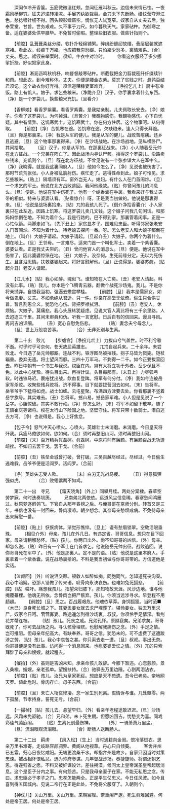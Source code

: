 <!-- { "loadSidebar": true } -->
　　深闺乍冷开香箧。玉筯微微湿红颊。忽闻征雁叫秋云。边信未来情已怯。一夜霜风杨柳穷。征夫迢递转凄凉。手展齐纨欲裁翦。金刀未下先断肠。缯纹莹夺澄江色。愁捻银针纫不得。回头顾影绿窗空。惆怅无人试宽窄。奴家自从丈夫去后。独奉萱堂。甘旨。世务艰难。久不事于刀尺。如今暮秋天气。家家砧杵。为御寒之备。适在婆婆处供早膳毕。不免暂时偷暇。整理些旧衣服。做些针指则个。 

　　【前腔】乱葺葺柔丝分缕。软扑扑轻绵铺絮。碎纷纷缝纫故缯。叠层层装就遮寒褚。看此衣。线痕千万緖。也应把我穷愁缀。只怕緖少愁多。离情难系。〔合〕丈夫。思之。裙钗来举案时。须知。牛衣中对泣时。 
　　你看这衣服经了多少挪挲折挫。好似奴家此身。 

　　【前腔】淅沥沥鸣秋机杼。响督督敲寒砧杵。断截截把金刀翦裁密纤纤缀续针和黹。想此衣。到今难称体。丈夫。你便是腰金衣紫。莫忘了贫贱之时。悬鹑百结君须记。这个故衣你好弃得。须信道糟糠妻室难弃。 
　　〔净扮乞儿上〕厨中有冷饭。路上有饥人。娘子。求乞些粮米。〔净跪介旦〕汉子。你手裏拿着什么东西。〔净〕是一个罗袋儿。换些粮米充饥。〔旦看介〕 

　　【香柳娘】看香罗紫囊。看香罗紫囊。是我姑亲制。儿夫佩取长安去。〔净〕娘子。你看了这罗袋儿。为何掉泪。〔旦苦介〕我覩物感伤。我覩物感伤。心下自忧疑。其中有情弊。这饥寒武士。这饥寒武士。你在何方住居。这个物事呵。从何得取。 
　　【前腔】〔净〕苦饥寒在途。苦饥寒在途。欠缺粮米。逢人只得长拜跪。〔旦〕你是那裏来。〔净〕我是从军的健儿。我是从军的健儿。战败苦疮痍。还乡且逃避。〔旦〕这个物事那裏得来。〔净〕在沙场战地。在沙场战地。见纵横卧尸。其间拾取。 
　　〔旦〕汉子。你是从军的。在那裏征战来。〔净〕小人随着岳元帅在北方征战。一个兄弟在阵亡了。因此战场内寻认尸骸。拾得这个罗袋儿。沿路卖些钱米。充饥则个。〔旦〕旣在北方征战。不曾见说有一个张参谋大人在军中么。〔净〕我晓得。就是我这裏同府人。〔旦〕他如今怎么了。〔净〕见说也被伤害了。那时节荒荒张张。小人身被乱箭射伤。疾忙走了。逃得性命到此。娘子可怜见。求乞些粮米。〔贴上〕隔墙须有耳。窗外岂无人。媳妇。有什么人在门首闹炒。〔旦〕一个求乞的军士。他说在北方战败逃回。我问他缘故。〔贴〕你曾问孩儿的消息么。〔旦〕便是。他说在军中伤死了。他有一个绣香囊在手裏。我看来好与我丈夫带的相似。特来与婆婆认看。〔贴看惊介〕呀。正是我当初做的。他说是那裏得来。〔旦〕他说是战场裏拾来。〔贴〕兀的我孩儿死了。〔倒介净拾香囊介〕小人家裏只在此左近。因路上饥寒。将这罗袋儿卖几文钱。这个娘子问我几句闲话。和那妈妈惊倒在地。不知为着什么。我是行路的。巴不得到家。那裏管着闲事。正是一心忙似箭。两脚走如飞。〔先下丑上〕家贫显孝子。国难见忠臣。听得邻家张老安人门首闹炒。不知为着什么。待老娘去探问一番。呀。怎么老安人和大娘子都倒在地上。〔叫介〕大娘子请起。大娘子请起。〔旦起介丑〕大娘子。你两个为着什么。倒在地上。〔旦〕王邻母。一言难尽。适来门首一个叫化军士。卖着一个紫香囊。婆婆认看。正是我丈夫带的。〔丑〕曾问他官人的消息么。〔旦〕便是。他说在军中伤害了。因此婆婆惊殒在地。〔丑〕大娘子。没奈何。生死前缘分定。无以为死伤生。且含泪忍情。扶救婆婆起来。将好言慰解他。〔旦〕正说得是。婆婆苏醒。〔贴起介丑〕老安人请起。 

　　【江儿水】〔贴〕我心如醉。魂似飞。谁知物在人亡矣。〔丑〕老安人请起。料没有此事。〔贴〕我儿。你本是个飞腾靑云器。翻做个战死沙场鬼。我儿。不是你将亲抛弃。自恨我当初。强逼去蟾宫攀桂。 
　　【前腔】〔旦〕我本是儒家女。如今做鬼妻。丈夫。不如勇绝从君逝。只一件。你亲在高堂无依倚。偷生只合供甘旨。暂且割恩全义。犹恐他心伤。背把罗襟拭泪。 
　　【前腔】〔丑〕老安人。休烦恼。大娘子。莫痛悲。我心头展转犹疑虑。见说大官人离此将有三千余里路。人去迢迢三千里。其间未审眞和伪。听我一言宽慰。日后自有的信回来。谩且寻风。再问吉凶详细。 
　　〔丑〕宽心自慰免伤悲。　　　　〔贴〕妻念夫兮母念儿。 
　　〔旦〕世上万般哀苦事。　　　　〔合〕无非死别与生离。 

　　第二十出　败兀 
　　【步蟾宫】〔净扮兀朮上〕力拔山兮气盖世。时不利兮骓不逝。时乎时乎可奈何。苍天故屈英雄志。 
　　兀朮自起兵来。二十余年。未尝败北。今日遇了岳元帅那厮。连战不利。铁浮图尽被摧残。拐子马皆为戮毙。铠杖辎重。委弃无遗。将士望风而靡。三四十万军马。不剩得一二千。如今正要拔营回去。昨日中朝有一个书生与我说。权臣在内。岂有大将立功于外者。岳少保且不免。以此中心犹豫。待头目出来。再得计议。头目每那有。〔末丑上〕力尽弧弓软。时违铁马迟。裹疮犹出战。飮血复登陴。将军有何分付。〔净〕我如今连被岳家军杀败。收聚些残兵败将。济不得事。目下就要拔营回去如何。〔末〕吿将军。岳爷爷手下猛将如虎。战士如蜂。云屯星聚。布满四方津要去处。你看那裏不竖着岳字旗号。其实难去。〔丑〕吿将军。撼山易。撼岳家军难。小人但是见说了一个岳字。心胆惊破。其实不敢行动。〔净〕却怎么好。〔末〕将军不如留下散卒。随了王鎭崔庆等诸将。权在太行山下险固之地。坚壁守住。将军只带十数骑士。潜自逃去方可。〔净〕也说得是。我心上好焦忿。 

　　【包子令】怒气冲天心喷火。心喷火。英雄壮士未消磨。未消磨。今日皇天将歼我。兵疲马倦欲如何。欲如何。〔合〕须时再整旧山河。须时再整旧山河。 
　　【前腔】〔末〕百万精兵眞磊砢。眞磊砢。中原将帅有廉颇。有廉颇百战无功遭衄挫。不如归去罢干戈。罢干戈。〔合前〕 

　　【前腔】〔丑〕铁垒金城曾打破。曾打破。三吴百越尽经过。尽经过。今日偷生逃难躱。岳爷爷便是活阎罗。活阎罗。〔合前〕 

　　〔净〕英雄失志受人欺。　　　　〔末〕白刃无光战马疲。 
　　〔丑〕得意狐狸强似虎。　　　　〔合〕败翎鹦鹉不如鸡。 

　　第二十一出　寻兄 
　　【霜天晓角】〔外上〕同攀月桂。两处分棠棣。春草空劳梦寐。何时迭奏埙箎。 
　　兄南弟北两依依。远道风尘信息稀。春塞愁闻鸿雁过。秋原梦逐鹡鸰飞。下官自从那年春榜之后。与俺哥哥在京师分别。转首又是三年。书信也没有一封回来。骨肉凄凉。朝夕想念。其奈母亲愁烦成病。不免待母亲出来解慰一番。 

　　【前腔】〔贴上〕恹恹病体。渐觉形憔悴。〔旦上〕谩有愁眉锁翠。空敎泪眼垂珠。 
　　〔相见介外〕母亲。孩儿在外几日。有违定省。哥哥信息。想只在目下回家。母亲请稍解愁怀。〔贴〕孩儿。你两日出外。尙不知哥哥的凶信。〔外〕母亲。却怎么说。〔贴〕昨日有一个军士在门首求乞。他说随岳元帅出征。战败逃回。说你哥哥死在军中了。〔外〕他是那裏人。定不是的语。〔贴〕他说是这里本府人。手裏拿着一个紫香囊。说在战场裏拾的。不料是我当初做与你哥哥带的。方信道他是实话。 

　　【泣颜回】〔外〕听说泪交颐。顿敎人如醉如痴。同胞同气。怎知道死丧沟渠。我心中暗疑。恐那人错做了传来语。叹骨肉永诀哀伤。也难如兔死狐悲。 
　　【前腔】〔贴〕嗟吁。痛想我孩儿。指望荣归膝下。那知物故天涯。风沙边地。谁与他掩覆虆梩。他魂无所依。念骨肉岂把尸骸弃。孩儿。你须当远涉寻求。早登程不用趦趄。 
　　【前腔】〔旦〕思之。百战履艰危。他魂依草莽。身饲狐狸。当时范■〈木巳〉良身死长城之下。其妻孟姜女就去求尸埋葬了。堪怜姜女。独去万里求尸。奴家今日呵。茕茕寡妻。路途遥怎到得沙场裏。叔叔。你须怜手足情深。看荆花并蔕连枝。 
　　〔贴〕孩儿。死丧之戚。兄弟孔怀。原隰裒矣。兄弟求矣。哥哥旣死了。你可去战场之内。寻认骸骨埋殡。也慰解我痛伤之念。〔外〕手足之情。岂可推阻。但母亲年纪高大。有缺奉养。哥哥之信。犹恐未的。可不虚费了这遭跋涉之劳。〔贴〕孩儿。我心中哀苦之甚。你只索去走一遭。〔旦〕叔叔。事出无奈。你哥哥便是没有此事。访问得一个消息回来。也慰婆婆爱忆之情。〔外〕兀的只索拜辞了母亲和嫂嫂。就起程去。 

　　【催拍】〔外〕虽则是吉凶未知。承亲命孩儿敢辞。今膝下暂违。心恋慈颜。景入桑楡。嫂嫂。亲老孤单。望嫂扶持。〔合〕驰驿去万里边陲。心割两泪沾衣。 
　　【前腔】〔贴〕孩儿。汝兄为皇家死绥。想应是天不愸遗。吾今已老矣。奈地网天罗。値此危时。骨肉存亡。母子东西。〔合前〕 

　　【前腔】〔旦〕未亡人衔哀惨凄。念一家生别死离。衷情诉与谁。几处飘零。两下孤嫠。节孝持身。誓死无亏。〔合前〕 

　　【一撮棹】〔贴〕孩儿去。悬望早归。〔外〕看亲年老程途敢迟迟。〔旦〕沙场远。风霜未免驱驰。〔合〕兄和弟。未卜死生期。但愿凶回吉。忧愁变为喜。同戏彩佳气蔼庭闱。 
　　〔贴〕生离死别最伤神。　　　　〔外〕一骑萧萧万里尘。 
　　〔旦〕流泪眼观流泪眼。　　　　〔合〕断肠人送断肠人。 

　　第二十二出　羁虏 
　　【风入松】〔生上〕当时通籍向金闺。恨冷落斑衣。思亲万里书难寄。走岐路容颜凋弊。黄阁从他视草。丹心只自倾葵。 
　　客舍幷州已五霜。归心日夜忆咸阳。无端更渡桑干水。却指幷州是故乡。自家只因当时对策忠谏。被丞相怀恨私忿。选为帅府参谋。几年督战沙场。奏捷旋师。将谓还朝乞恩。得遂归省之愿。不料又被奸谋设计。差往朔漠。候问太上皇帝渊圣皇帝起居消息。这个是臣子分内之事。有何怨苦。只是我母亲妻子在家。不能无私恩之念。传曰。求忠臣必于孝子之门。忠孝怎能两全。正是平生仗忠义。今日任风波。如今且喜到得五国城内。见说二帝行在正是此处。不免将公服穿了。入朝则个。 

　　【神仗儿】关山万里。关山万里。来朝宸陛。奈重闱严邃。死生眞难回避。何处是帝王居。何处是帝王居。 
